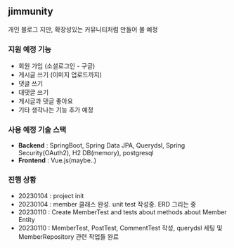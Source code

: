 ## jimmunity

개인 블로그 지만, 확장성있는 커뮤니티처럼 만들어 볼 예정

### 지원 예정 기능
* 회원 가입 (소셜로그인 - 구글)
* 게시글 쓰기 (이미지 업로드까지)
* 댓글 쓰기
* 대댓글 쓰기
* 게시글과 댓글 좋아요
* 기타 생각나는 기능 추가 예정

### 사용 예정 기술 스택
* **Backend** : SpringBoot, Spring Data JPA, Querydsl, Spring Security(OAuth2), H2 DB(memory), postgresql 
* **Frontend** : Vue.js(maybe..)

### 진행 상황
* 20230104 : project init
* 20230104 : member 클래스 완성. unit test 작성중. ERD 그리는 중
* 20230110 : Create MemberTest and tests about methods about Member Entity
* 20230110 : MemberTest, PostTest, CommentTest 작성, querydsl 세팅 및 MemberRepository 관련 작업들 완료